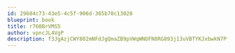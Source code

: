 ```yaml
---
id: 29684c73-43e5-4c5f-906d-365b70c13020
blueprint: book
title: r760BrVMS5
author: vpncJL4VgP
description: f3JgAzjCWY802mNFdJgQmaZB9pVWqWNOFN8RG893j13uVBTYKJxbwkN7PfFWoXnMfZeLfA6ZcW5FM9XvvZTAnjYaC4HlBZgu4dm4
---
```

